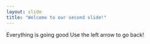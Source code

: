 ```yaml
---
layout: slide
title: "Welcome to our second slide!"
---
```

Everything is going good
Use the left arrow to go back!
